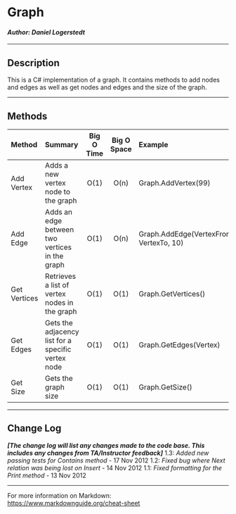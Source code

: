 # Graph
#### *Author: Daniel Logerstedt*

------------------------------

## Description
This is a C# implementation of a graph. It contains methods to add nodes and edges as well as get nodes and edges and the size of the graph.

------------------------------

## Methods

| Method | Summary | Big O Time | Big O Space | Example | 
| :----------- | :----------- | :-------------: | :-------------: | :----------- |
| Add Vertex | Adds a new vertex node to the graph | O(1) | O(n) | Graph.AddVertex(99) |
| Add Edge | Adds an edge between two vertices in the graph | O(1) | O(n) | Graph.AddEdge(VertexFrom, VertexTo, 10) |
| Get Vertices | Retrieves a list of vertex nodes in the graph | O(1) | O(1) | Graph.GetVertices() |
| Get Edges | Gets the adjacency list for a specific vertex node | O(1) | O(1) | Graph.GetEdges(Vertex) |
| Get Size | Gets the graph size | O(1) | O(1) | Graph.GetSize() |



------------------------------

## Change Log
***[The change log will list any changes made to the code base. This includes any changes from TA/Instructor feedback]***
1.3: *Added new passing tests for Contains method* - 17 Nov 2012
1.2: *Fixed bug where Next relation was being lost on Insert* - 14 Nov 2012
1.1: *Fixed formatting for the Print method* - 13 Nov 2012

------------------------------

For more information on Markdown: https://www.markdownguide.org/cheat-sheet